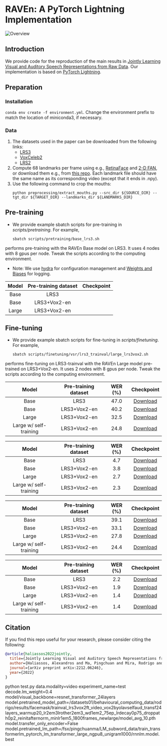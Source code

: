 # RAVEn: A PyTorch Lightning Implementation
![Overview](overview.png)
## Introduction
We provide code for the reproduction of the main results in [Jointly Learning Visual and Auditory Speech Representations from Raw Data](https://arxiv.org/abs/2212.06246). Our implementation is based on 
[PyTorch Lightning](https://www.pytorchlightning.ai/). 

## Preparation
### Installation
`conda env create -f environment.yml`. Change the environment prefix to match the location of miniconda3, if necessary.
### Data
1. The datasets used in the paper can be downloaded from the following links:
    * [LRS3](https://www.robots.ox.ac.uk/~vgg/data/lip_reading/lrs3.html)
    * [VoxCeleb2](https://www.robots.ox.ac.uk/~vgg/data/voxceleb/vox2.html)
    * [LRS2](https://www.robots.ox.ac.uk/~vgg/data/lip_reading/lrs2.html)
2. Compute 68 landmarks per frame using e.g., [RetinaFace](https://github.com/biubug6/Pytorch_Retinaface) and 
    [2-D FAN](https://github.com/1adrianb/face-alignment), or download them e.g., from [this repo](https://github.com/mpc001/Visual_Speech_Recognition_for_Multiple_Languages/blob/master/models/README.md). Each landmark file should have the same name as its corresponding video (except that it ends in .npy).
3. Use the following command to crop the mouths:
    ```
    python preprocessing/extract_mouths.py --src_dir ${SOURCE_DIR} --tgt_dir ${TARGET_DIR} --landmarks_dir ${LANDMARKS_DIR}
    ``` 

## Pre-training
* We provide example sbatch scripts for pre-training in *scripts/pretraining*. For example,
    ```
    sbatch scripts/pretraining/base_lrs3.sh
    ``` 
performs pre-training with the RAVEn Base model on LRS3. It uses 4 nodes with 8 gpus per node. Tweak the scripts according to the computing environment. 
* Note: We use [hydra](https://hydra.cc/docs/intro/) for configuration management and [Weights and Biases](https://wandb.ai/site) for logging.

| Model | Pre-training dataset | Checkpoint |
|:-----:|:--------------------:|:----------:|
|  Base |         LRS3         |            |
|  Base |     LRS3+Vox2-en     |            |
| Large |     LRS3+Vox2-en     |            |

## Fine-tuning
* We provide example sbatch scripts for fine-tuning in *scripts/finetuning*. For example,
    ```
    sbatch scripts/finetuning/vsr/lrs3_trainval/large_lrs3vox2.sh
    ``` 
performs fine-tuning on LRS3-trainval with the RAVEn Large model pre-trained on LRS3+Vox2-en. It uses 2 nodes with 8 gpus per node. Tweak the scripts according to the computing environment. 

|          Model         | Pre-training dataset | WER (%) |                                           Checkpoint                                           |
|:----------------------:|:--------------------:|:-------:|:----------------------------------------------------------------------------------------------:|
|          Base          |         LRS3         |   47.0  | [Download](https://drive.google.com/file/d/1xs3VOxdqRIuBlQLmCZxsf02Qd0PGMXWf/view?usp=sharing) |
|          Base          |     LRS3+Vox2-en     |   40.2  | [Download](https://drive.google.com/file/d/14gCElgSyIa94XA0Pkc_dvZtZyz3_9kgb/view?usp=sharing) |
|          Large         |     LRS3+Vox2-en     |   32.5  | [Download](https://drive.google.com/file/d/1ueLRKgcGwSt0rJlajlMQ2QN_TctYMTUR/view?usp=sharing) |
| Large w/ self-training |     LRS3+Vox2-en     |   24.8  | [Download](https://drive.google.com/file/d/1MXQGVmSM0GeHQA5iy9Y-CJFqtJzS0wQu/view?usp=sharing) |

|          Model         | Pre-training dataset | WER (%) |                                           Checkpoint                                           |
|:----------------------:|:--------------------:|:-------:|:----------------------------------------------------------------------------------------------:|
|          Base          |         LRS3         |   4.7   | [Download](https://drive.google.com/file/d/1UJXGo9qUZ0VxPNlJfL2-JD5_428JqxNv/view?usp=sharing) |
|          Base          |     LRS3+Vox2-en     |   3.8   | [Download](https://drive.google.com/file/d/124Xu_0hB8qV2RKTbEZ5AwgckXIId4vqW/view?usp=sharing) |
|          Large         |     LRS3+Vox2-en     |   2.7   | [Download](https://drive.google.com/file/d/1vYgeo67o43XM-S24RgMJle1Acbev5fgt/view?usp=sharing) |
| Large w/ self-training |     LRS3+Vox2-en     |   2.3   | [Download](https://drive.google.com/file/d/1uCycl-je52KuLuEdMnerJYttWtORDGJ-/view?usp=sharing) |

|          Model         | Pre-training dataset | WER (%) |                                           Checkpoint                                           |
|:----------------------:|:--------------------:|:-------:|:----------------------------------------------------------------------------------------------:|
|          Base          |         LRS3         |   39.1  | [Download](https://drive.google.com/file/d/18uqnWgtVfqIFHCvEp0k6mGOWf7O6dDge/view?usp=sharing) |
|          Base          |     LRS3+Vox2-en     |   33.1  | [Download](https://drive.google.com/file/d/1qc2U5ah1NFaO94caRnsA4kOEHTJ3_P99/view?usp=sharing) |
|          Large         |     LRS3+Vox2-en     |   27.8  | [Download](https://drive.google.com/file/d/1OQZWjDYjQoApjrF3s2INsQSiS4XPXUu_/view?usp=sharing) |
| Large w/ self-training |     LRS3+Vox2-en     |   24.4  | [Download](https://drive.google.com/file/d/1tNZn_BvAVdoIIv6G14_9PvpQtsp6XSOt/view?usp=sharing) |

|          Model         | Pre-training dataset | WER (%) |                                           Checkpoint                                           |
|:----------------------:|:--------------------:|:-------:|:----------------------------------------------------------------------------------------------:|
|          Base          |         LRS3         |   2.2   | [Download](https://drive.google.com/file/d/1_vyPBj0_cepe467IdtFM1H-WCFaapdBm/view?usp=sharing) |
|          Base          |     LRS3+Vox2-en     |   1.9   | [Download](https://drive.google.com/file/d/1qcuGwTQhOttu6z8b6Rg0GwjVW4lJCthN/view?usp=sharing) |
|          Large         |     LRS3+Vox2-en     |   1.4   | [Download](https://drive.google.com/file/d/1vqUAhnR_4riYWlVOMGX5XDpGvMpzW_pe/view?usp=sharing) |
| Large w/ self-training |     LRS3+Vox2-en     |   1.4   | [Download](https://drive.google.com/file/d/1E-IPTZDX4I_YZuYbgSh4L4E7tJrUuQE8/view?usp=sharing) |

## Citation
If you find this repo useful for your research, please consider citing the following:
```bibtex
@article{haliassos2022jointly,
  title={Jointly Learning Visual and Auditory Speech Representations from Raw Data},
  author={Haliassos, Alexandros and Ma, Pingchuan and Mira, Rodrigo and Petridis, Stavros and Pantic, Maja},
  journal={arXiv preprint arXiv:2212.06246},
  year={2022}
}
```

python test.py data.modality=video experiment_name=test decode.lm_weight=0.4 model/visual_backbone=resnet_transformer_24layers model.pretrained_model_path=/datasets01/behavioural_computing_data/rodrigo/results/facemask/trainval_lrs3vox2ft_video_vox2byolavselfaud_transf24layers_warmup20_lr2em3lrother2em3_wd1em2_75ep_lrdecay0p75_droppath0p2_reinitafternorm_minlr1em5_1800frames_newlarge/model_avg_10.pth model.transfer_only_encoder=False model.pretrained_lm_path=/fsx/pingchuanma/LM_subword_data/train_transformerlm_pytorch_lm_transformer_large_ngpu8_unigram1000/rnnlm.model.best